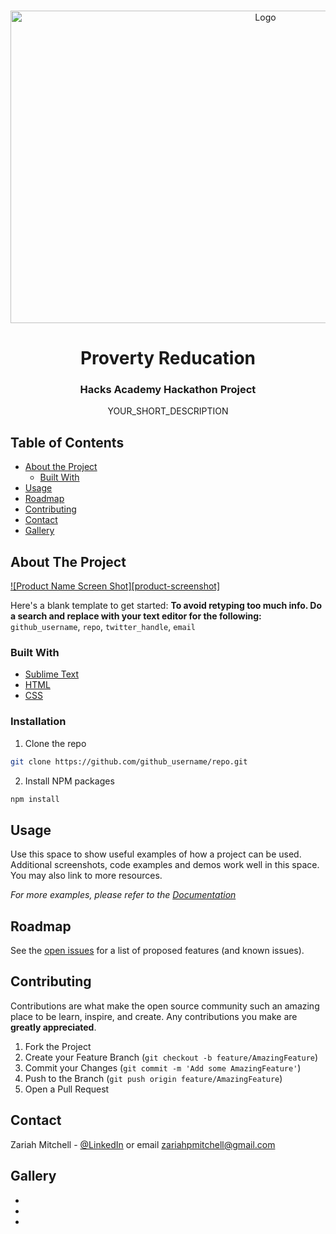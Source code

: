 
<!-- PROJECT LOGO -->

<br />
<p align="center">
  <a href="https://github.com/github_username/repo">
    <img src="https://challengepost-s3-challengepost.netdna-ssl.com/photos/production/software_photos/000/950/627/datas/gallery.jpg" alt="Logo" width="800" height="500">
  </a>

  <h1 align="center">Proverty Reducation</h1>
  <h3 align="center">Hacks Academy Hackathon Project</h3>

  <p align="center">
    YOUR_SHORT_DESCRIPTION
   
    
  </p>
</p>



<!-- TABLE OF CONTENTS -->
## Table of Contents

* [About the Project](#about-the-project)
  * [Built With](#built-with)
* [Usage](#usage)
* [Roadmap](#roadmap)
* [Contributing](#contributing)
* [Contact](#contact)
* [Gallery](#Gallery)





<!-- ABOUT THE PROJECT -->
## About The Project

[![Product Name Screen Shot][product-screenshot]](https://example.com)

Here's a blank template to get started:
**To avoid retyping too much info. Do a search and replace with your text editor for the following:**
`github_username`, `repo`, `twitter_handle`, `email`


### Built With

* [Sublime Text](https://www.sublimetext.com/)
* [HTML](https://www.google.com/search?rlz=1C1CHBF_enUS871US871&sxsrf=ALeKk00nO-Fp4HtJ260lRLkPJe03hpfBIQ%3A1594524411462&ei=-4IKX93QG9r0tAbxvIW4Bg&q=HTML&oq=HTML&gs_lcp=CgZwc3ktYWIQAzIICAAQsQMQkQIyBQgAEJECMgoIABCxAxAUEIcCMgUIABCxAzIFCAAQsQMyBQgAELEDMgUIABCxAzIFCAAQsQMyBQgAELEDMgUIABCxAzoHCAAQsAMQQzoECCMQJzoCCAA6BwgjEOoCECc6CAgAELEDEIMBOggILhCxAxCDAVCkBFjdF2DMHGgDcAB4BIAB3wGIAbwLkgEFNS42LjGYAQCgAQGqAQdnd3Mtd2l6sAEK&sclient=psy-ab&ved=0ahUKEwiduoWp4sbqAhVaOs0KHXFeAWcQ4dUDCAw&uact=5)
* [CSS](https://www.google.com/search?rlz=1C1CHBF_enUS871US871&sxsrf=ALeKk01IhY0d3MOTG8gYcLkmBDsP_1_Qsw%3A1594524550927&ei=hoMKX8aSOIG6tAaMiJaACg&q=CSS&oq=CSS&gs_lcp=CgZwc3ktYWIQAzIFCAAQkQIyBQgAEJECMgcIABAUEIcCMgUIABCxAzICCAAyBQgAELEDMgUIABCxAzIFCAAQsQMyBQgAELEDMgUIABCxAzoHCAAQRxCwAzoHCCMQ6gIQJzoECCMQJzoICAAQsQMQgwE6BQguELEDOgIILlD6jgRY8pgEYP-aBGgEcAB4AIABsgGIAeACkgEDMi4xmAEAoAEBqgEHZ3dzLXdperABCg&sclient=psy-ab&ved=0ahUKEwjG7cXr4sbqAhUBHc0KHQyEBaAQ4dUDCAw&uact=5)


### Installation
 
1. Clone the repo
```sh
git clone https://github.com/github_username/repo.git
```
2. Install NPM packages
```sh
npm install
```



<!-- USAGE EXAMPLES -->
## Usage

Use this space to show useful examples of how a project can be used. Additional screenshots, code examples and demos work well in this space. You may also link to more resources.

_For more examples, please refer to the [Documentation](https://example.com)_



<!-- ROADMAP -->
## Roadmap

See the [open issues](https://github.com/github_username/repo/issues) for a list of proposed features (and known issues).



<!-- CONTRIBUTING -->
## Contributing

Contributions are what make the open source community such an amazing place to be learn, inspire, and create. Any contributions you make are **greatly appreciated**.

1. Fork the Project
2. Create your Feature Branch (`git checkout -b feature/AmazingFeature`)
3. Commit your Changes (`git commit -m 'Add some AmazingFeature'`)
4. Push to the Branch (`git push origin feature/AmazingFeature`)
5. Open a Pull Request



<!-- CONTACT -->
## Contact

Zariah Mitchell - [@LinkedIn](https://www.linkedin.com/in/zariah-mitchell-2455801a8/) or email zariahpmitchell@gmail.com

<!-- Gallery -->
## Gallery

* []()
* []()
* []()
